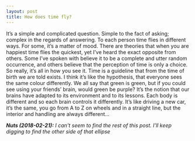 ```yaml
---
layout: post
title: How does time fly?
---
```

It’s a simple and complicated question. Simple to the fact of asking; complex in the regards of answering. To each person time flies in different ways. For some, it’s a matter of mood. There are theories that when you are happiest time flies the quickest, yet I’ve heard the exact opposite from others. Some I’ve spoken with believe it to be a complete and utter random occurrence, and others believe that the perception of time is only a choice. So really, it’s all in how you see it. Time is a guideline that from the time of birth we are told exists. I think it’s like the hypothesis, that everyone sees the same colour differently. We all say that green is green, but if you could see using your friends’ brain, would green be purple? It’s the notion that our brains have adapted to its environment and to its lessons. Each body is different and so each brain controls it differently. It’s like driving a new car, it’s the same, you go from A to Z on wheels and in a straight line, but the interior and handling are always different...

***Nuts (2018-02-21):** I can't seem to find the rest of this post. I'll keep digging to find the other side of that ellipse*
